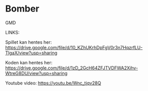# Bomber
GMD


LINKS:

Spillet kan hentes her:
https://drive.google.com/file/d/10_KZhUKrhDpFgV0r3n7HqzrfLU-TlgaX/view?usp=sharing

Koden kan hentes her: 
https://drive.google.com/file/d/1zD_2GcH64ZFJTVDFWA2Xihv-WtreG8DU/view?usp=sharing

Youtube video: 
https://youtu.be/Wnc_tjqv28Q
